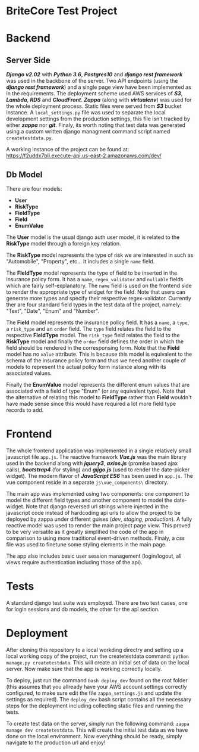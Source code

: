# BriteCore Test Project

# Backend

## Server Side
***Django v2.02*** with ***Python 3.6***, ***Postgres10*** and ***django rest framework*** was used in the backbone of the server. Two API endpoints (using the ***django rest framework***) and a single page view have been implemented as in the requirements. The deployment scheme used AWS services of ***S3***, ***Lambda***, ***RDS*** and ***CloudFront***. ***Zappa*** (along with ***virtualenv***) was used for the whole deployment process. Static files were served from ***S3*** bucket instance. A `local_settings.py` file was used to separate the local development settings from the production settings, this file isn't tracked by either ***zappa*** nor ***git***. Finaly, its worth noting that test data was generated using a custom written django managment command script named `createtestdata.py`.

A working instance of the project can be found at: 
https://f2uddx7bli.execute-api.us-east-2.amazonaws.com/dev/

## Db Model

There are four models:
+ **User**
+ **RiskType**
+ **FieldType**
+ **Field**
+ **EnumValue**

The **User** model is the usual django auth user model, it is related to the **RiskType** model through a foreign key relation.

The **RiskType** model represents the type of risk we are interested in such as "Automobile", "Property", etc... It includes a single `name` field.

The **FIeldType** model represents the type of field to be inserted in the insurance policy form. It has a `name`, `regex_validator` and `nullable` fields which are fairly self-explanatory. The `name` field is used on the frontend side to render the appropriate type of widget for the field. Note that users can generate more types and specify their respective regex-validator. Currently ther are four standard field types in the test data of the project, namely: "Text", "Date", "Enum" and "Number".

The **Field** model represents the insurance policy field. It has a `name`, a `type`, a `risk_type` and an `order` field. The `type` field relates the field to the respective **FIeldType** model. The `risk_type` field relates the field to the **RiskType** model and finally the `order` field defines the order in which the field should be rendered in the corresponsing form. Note that the **Field** model has no `value` attribute. This is because this model is equivalent to the schema of the insurance policy form and thus we need another couple of models to represent the actual policy form instance along with its associated values.

Finally the **EnumValue** model represents the different enum values that are associated with a field of type "Enum" (or any equivalent type). Note that the alternative of relating this model to **FieldType** rather than **Field** wouldn't have made sense since this would have required a lot more field type records to add.

# Frontend

The whole frontend application was implemented in a single relatively small javascript file `app.js`. The reactive framework ***Vue.js*** was the main library used in the backend along with ***jquery3***, ***axios.js*** (promise based ajax calls), ***bootstrap4*** (for styling) and ***gijgo.js*** (used to render the date-picker widget). The modern flavor of ***JavaScript ES6*** has been used in `app.js`. The vue component reside in a separate `js\vue_components\` directory.

The main app was implemented using two components: one component to model the different field types and another component to model the date-widget. Note that django reversed url strings where injected in the javascript code instead of hardcoding api urls to allow the project to be deployed by zappa under different guises (*dev*, *staging*, *production*). A fully reactive model was used to render the main project page view. This proved to be very versatile as it greatly simplified the code of the app in comparison to using more traditional event-driven methods. Finaly, a *css* file was used to finetune some styling elements in the main page.

The app also includes basic user session management (login/logout, all views require authentication including those of the api).

# Tests

A standard django test suite was employed. There are two test cases, one for login sessions and db models, the other for the api section.

# Deployment

After cloning this repository to a local workding directry and setting up a local working copy of the project, run the createtestdata command: `python manage.py createtestdata`. This will create an initial set of data on the local server. Now make sure that the app is working correctly locally.

To deploy, just run the command `bash deploy_dev` found on the root folder (this assumes that you allready have your AWS account settings correctly configured, to make sure edit the file `zappa_settings.js` and update the settings as required). The `deploy_dev` bash script contains all the necessary steps for the deployment including collecting static files and running the tests.

To create test data on the server, simply run the following command: `zappa manage dev createtestdata`. This will create the initial test data as we have done on the local environment. Now everything should be ready, simply navigate to the production url and enjoy!
